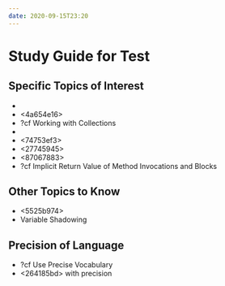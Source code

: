 ```yaml
---
date: 2020-09-15T23:20
---
```


# Study Guide for Test


## Specific Topics of Interest

* <f1956036>
* <4a654e16>
* ?cf Working with Collections
* <a69bdaa3>
* <74753ef3>
* <27745945>
* <87067883>
* ?cf Implicit Return Value of Method Invocations and Blocks


## Other Topics to Know

* <5525b974>
* Variable Shadowing


## Precision of Language

* ?cf Use Precise Vocabulary
* <264185bd> with precision

